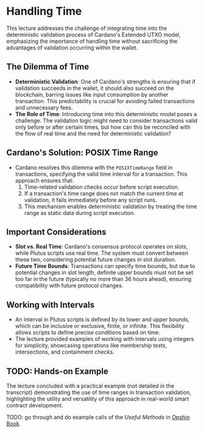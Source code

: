 # Handling Time

This lecture addresses the challenge of integrating time into the deterministic validation process of Cardano's Extended UTXO model, emphasizing the importance of handling time without sacrificing the advantages of validation occurring within the wallet.

## The Dilemma of Time

- **Deterministic Validation**: One of Cardano's strengths is ensuring that if validation succeeds in the wallet, it should also succeed on the blockchain, barring issues like input consumption by another transaction. This predictability is crucial for avoiding failed transactions and unnecessary fees.
- **The Role of Time**: Introducing time into this deterministic model poses a challenge. The validation logic might need to consider transactions valid only before or after certain times, but how can this be reconciled with the flow of real time and the need for deterministic validation?

## Cardano's Solution: POSIX Time Range

- Cardano resolves this dilemma with the `POSIXTimeRange` field in transactions, specifying the valid time interval for a transaction. This approach ensures that:
  1. Time-related validation checks occur before script execution.
  2. If a transaction's time range does not match the current time at validation, it fails immediately before any script runs.
  3. This mechanism enables deterministic validation by treating the time range as static data during script execution.

## Important Considerations

- **Slot vs. Real Time**: Cardano's consensus protocol operates on slots, while Plutus scripts use real time. The system must convert between these two, considering potential future changes in slot duration.
- **Future Time Bounds**: Transactions can specify time bounds, but due to potential changes in slot length, definite upper bounds must not be set too far in the future (typically no more than 36 hours ahead), ensuring compatibility with future protocol changes.

## Working with Intervals

- An interval in Plutus scripts is defined by its lower and upper bounds, which can be inclusive or exclusive, finite, or infinite. This flexibility allows scripts to define precise conditions based on time.
- The lecture provided examples of working with intervals using integers for simplicity, showcasing operations like membership tests, intersections, and containment checks.

## TODO: Hands-on Example

The lecture concluded with a practical example (not detailed in the transcript) demonstrating the use of time ranges in transaction validation, highlighting the utility and versatility of this approach in real-world smart contract development.

TODO: go through and do example calls of the *Useful Methods* in [Opshin Book](https://book.opshin.dev/smart_contract_tour/handling_time.html).